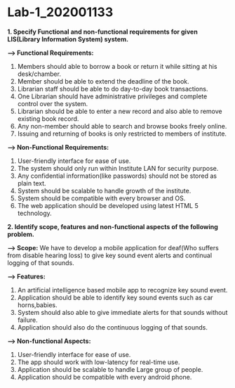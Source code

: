 # Lab-1_202001133

**1. Specify Functional and non-functional requirements for given LIS(Library Information System) system.**

**--> Functional Requirements:**

1) Members should able to borrow a book or return it while sitting at his desk/chamber.
2) Member should be able to extend the deadline of the book.
3) Librarian staff should be able to do day-to-day book transactions.
4) One Librarian should have administrative privileges and complete control over the system.
5) Librarian should be able to enter a new record and also able to remove existing book record.
6) Any non-member should able to search and browse books freely online.
7) Issuing and returning of books is only restricted to members of institute.


**--> Non-Functional Requirements:**

1) User-friendly interface for ease of use.
2) The system should only run within Institute LAN for security purpose.
3) Any confidential information(like passwords) should not be stored as plain text.
4) System should be scalable to handle growth of the institute.
5) System should be compatible with every browser and OS.
6) The web application should be developed using latest HTML 5 technology.

**2. Identify scope, features and non-functional aspects of the following problem.**

**--> Scope:**
        We have to develop a mobile application for deaf(Who suffers from disable hearing loss) to give key sound event alerts and continual logging of that sounds.
   
**--> Features:**

1) An artificial intelligence based mobile app to recognize key sound event.
2) Application should be able to identify key sound events such as car horns,babies.
3) System should also able to give immediate alerts for that sounds without failure.
4) Application should also do the continuous logging of that sounds.


**--> Non-functional Aspects:**

1) User-friendly interface for ease of use.
2) The app should work with low-latency for real-time use.
3) Application should be scalable to handle Large group of people.
4) Application should be compatible with every android phone.
